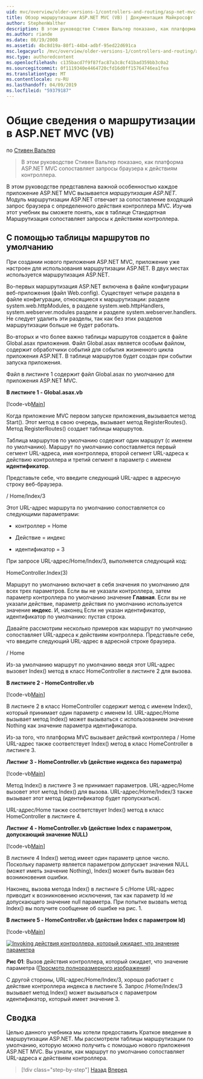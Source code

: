 ```yaml
---
uid: mvc/overview/older-versions-1/controllers-and-routing/asp-net-mvc-routing-overview-vb
title: Обзор маршрутизации ASP.NET MVC (VB) | Документация Майкрософт
author: StephenWalther
description: В этом руководстве Стивен Вальтер показано, как платформа ASP.NET MVC сопоставляет запросы браузера к действиям контроллера.
ms.author: riande
ms.date: 08/19/2008
ms.assetid: 4bc8d19a-80f1-44b4-adbf-95ed22d691ca
msc.legacyurl: /mvc/overview/older-versions-1/controllers-and-routing/asp-net-mvc-routing-overview-vb
msc.type: authoredcontent
ms.openlocfilehash: c135bacd7f9f87fac87a3c8cf41bad359bb3c0a2
ms.sourcegitcommit: 0f1119340e4464720cfd16d0ff15764746ea1fea
ms.translationtype: MT
ms.contentlocale: ru-RU
ms.lasthandoff: 04/09/2019
ms.locfileid: "59379187"
---
```

# <a name="aspnet-mvc-routing-overview-vb"></a>Общие сведения о маршрутизации в ASP.NET MVC (VB)

по [Стивен Вальтер](https://github.com/StephenWalther)

> В этом руководстве Стивен Вальтер показано, как платформа ASP.NET MVC сопоставляет запросы браузера к действиям контроллера.


В этом руководстве представлена важной особенностью каждое приложение ASP.NET MVC вызывается *маршрутизация ASP.NET*. Модуль маршрутизации ASP.NET отвечает за сопоставление входящий запрос браузера с определенного действия контроллера MVC. Изучив этот учебник вы сможете понять, как в таблице Стандартная Маршрутизация сопоставляет запросы к действиям контроллера.

## <a name="using-the-default-route-table"></a>С помощью таблицы маршрутов по умолчанию

При создании нового приложения ASP.NET MVC, приложение уже настроен для использования маршрутизации ASP.NET. В двух местах используется маршрутизация ASP.NET.

Во-первых маршрутизация ASP.NET включена в файле конфигурации веб-приложения (файл Web.config). Существует четыре раздела в файле конфигурации, относящиеся к маршрутизации: разделе system.web.httpModules, в разделе system.web.httpHandlers, system.webserver.modules разделе и разделе system.webserver.handlers. Не следует удалить эти разделы, так как без этих разделов маршрутизации больше не будет работать.

Во-вторых и что более важно таблицы маршрутов создается в файле Global.asax приложения. Файл Global.asax является особым файлом, содержит обработчики событий для события жизненного цикла приложения ASP.NET. В таблице маршрутов будет создан при событии запуска приложения.

Файл в листинге 1 содержит файл Global.asax по умолчанию для приложения ASP.NET MVC.

**В листинге 1 - Global.asax.vb**

[!code-vb[Main](asp-net-mvc-routing-overview-vb/samples/sample1.vb)]

Когда приложение MVC первом запуске приложения\_вызывается метод Start(). Этот метод в свою очередь, вызывает метод RegisterRoutes(). Метод RegisterRoutes() создает таблицы маршрутов.

Таблица маршрутов по умолчанию содержит один маршрут (с именем по умолчанию). Маршрут по умолчанию сопоставляется первый сегмент URL-адреса, имя контроллера, второй сегмент URL-адреса к действию контроллера и третий сегмент в параметр с именем **идентификатор**.

Представьте себе, что введите следующий URL-адрес в адресную строку веб-браузера.

/ Home/Index/3

Этот URL-адрес маршрута по умолчанию сопоставляется со следующими параметрами:

- контроллер = Home

- Действие = индекс

- идентификатор = 3

При запросе URL-адрес/Home/Index/3, выполняется следующий код:

HomeController.Index(3)

Маршрут по умолчанию включает в себя значения по умолчанию для всех трех параметров. Если вы не указали контроллера, затем параметр контроллера по умолчанию значение **Главная**. Если вы не указали действие, параметр действия по умолчанию используется значение **индекс**. И, наконец Если не указан идентификатор, идентификатор по умолчанию: пустая строка.

Давайте рассмотрим несколько примеров как маршрут по умолчанию сопоставляет URL-адреса к действиям контроллера. Представьте себе, что введите следующий URL-адрес в адресной строке браузера.

/ Home

Из-за умолчанию маршрут по умолчанию введя этот URL-адрес вызовет Index() метод в класс HomeController в листинге 2 для вызова.

**В листинге 2 - HomeController.vb**

[!code-vb[Main](asp-net-mvc-routing-overview-vb/samples/sample2.vb)]

В листинге 2 в класс HomeController содержит метод с именем Index(), который принимает один параметр с именем Id. URL-адрес/Home вызывает метод Index() может вызываться с использованием значение Nothing как значение параметра идентификатора.

Из-за того, что платформа MVC вызывает действий контроллера / Home URL-адрес также соответствует Index() метод в класс HomeController в листинге 3.

**Листинг 3 - HomeController.vb (действие индекса без параметра)**

[!code-vb[Main](asp-net-mvc-routing-overview-vb/samples/sample3.vb)]

Метод Index() в листинге 3 не принимает параметров. URL-адрес/Home вызовет этот метод Index() для вызова. URL-адрес/Home/Index/3 также вызывает этот метод (идентификатор будет пропускаться).

URL-адрес/Home также соответствует Index() метод в класс HomeController в листинге 4.

**Листинг 4 - HomeController.vb (действие Index с параметром, допускающий значение NULL)**

[!code-vb[Main](asp-net-mvc-routing-overview-vb/samples/sample4.vb)]

В листинге 4 Index() метод имеет один параметр целое число. Поскольку параметр является параметром допускает значения NULL (может иметь значение Nothing), Index() может быть вызван без возникновения ошибки.

Наконец, вызова метода Index() в листинге 5 с/Home URL-адрес приводит к возникновению исключения, так как параметр Id *не* допускающего значение null параметра. При попытке вызвать метод Index() вы получите сообщение об ошибке на рис. 1.

**В листинге 5 - HomeController.vb (действие Index с параметром Id)**

[!code-vb[Main](asp-net-mvc-routing-overview-vb/samples/sample5.vb)]


[![Invoking действия контроллера, который ожидает, что значение параметра](asp-net-mvc-routing-overview-vb/_static/image1.jpg)](asp-net-mvc-routing-overview-vb/_static/image1.png)

**Рис 01**: Вызов действия контроллера, который ожидает, что значение параметра ([Просмотр полноразмерного изображения](asp-net-mvc-routing-overview-vb/_static/image2.png))


С другой стороны, URL-адрес/Home/Index/3, хорошо работает с действие контроллера индекса в листинге 5. Запрос /Home/Index/3 вызывает метод Index() может вызываться с параметром идентификатор, который имеет значение 3.

## <a name="summary"></a>Сводка

Целью данного учебника мы хотели предоставить Краткое введение в маршрутизации ASP.NET. Мы рассмотрели таблицы маршрутизации по умолчанию, которую можно получить с помощью нового приложения ASP.NET MVC. Вы узнали, как маршрут по умолчанию сопоставляет URL-адреса к действиям контроллера.

> [!div class="step-by-step"]
> [Назад](creating-an-action-cs.md)
> [Вперед](understanding-action-filters-vb.md)
